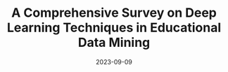 ---
title: "A Comprehensive Survey on Deep Learning Techniques in Educational Data Mining"
collection: publications
category: manuscripts
permalink: ''
#excerpt: 'This paper is about the number 1. The number 2 is left for future work.'
date: 2023-09-09
venue: 'Arxiv'
#slidesurl: 'http://academicpages.github.io/files/slides1.pdf'
# paperurl: 'https://arxiv.org/abs/2309.04761'
# citation: 'Lin, Y., Chen, H., Xia, W., Lin, F., Wang, Z., & Liu, Y. (2023). A comprehensive survey on deep learning techniques in educational data mining. arXiv preprint arXiv:2309.04761.'
---